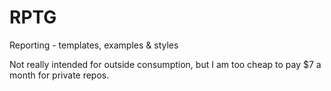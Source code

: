 # RPTG
Reporting - templates, examples &amp; styles

Not really intended for outside consumption, but I am too cheap to pay $7 a month for private repos.
